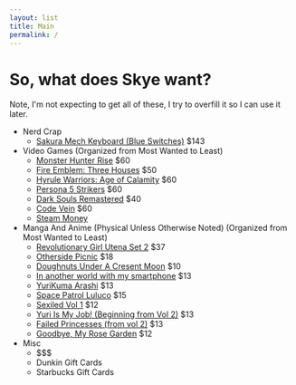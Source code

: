 ```yaml
---
layout: list
title: Main
permalink: /
---
```

# So, what does Skye want?
Note, I'm not expecting to get all of these, I try to overfill it so I can use 
it later.

- Nerd Crap
  - [Sakura Mech Keyboard (Blue Switches)](https://mechanicalkeyboards.com/shop/index.php?l=product_detail&p=4580) \$143
- Video Games (Organized from Most Wanted to Least)
  - [Monster Hunter Rise](https://www.amazon.com/Monster-Hunter-Rise-Nintendo-Switch/dp/B08JJ37XVW/) \$60 
  - [Fire Emblem: Three Houses](https://www.amazon.com/Fire-Emblem-Three-Houses-Nintendo-Switch/dp/B07DK13HKX/) \$50
  - [Hyrule Warriors: Age of Calamity](https://www.amazon.com/Hyrule-Warriors-Age-Calamity-Nintendo-Switch/dp/B08HP4K7KC/) \$60
  - [Persona 5 Strikers](https://www.amazon.com/Persona-5-Strikers-Nintendo-Switch/dp/B08Q6QMND4/) \$60
  - [Dark Souls Remastered](https://store.steampowered.com/app/570940/DARK_SOULS_REMASTERED/) \$40
  - [Code Vein](https://store.steampowered.com/app/678960/CODE_VEIN/) \$60
  - [Steam Money](https://store.steampowered.com/digitalgiftcards/)
- Manga And Anime (Physical Unless Otherwise Noted) (Organized from Most Wanted to Least)
  - [Revolutionary Girl Utena Set 2](https://www.rightstufanime.com/Revolutionary-Girl-Utena-Set-2-Blu-Ray) \$37
  - [Otherside Picnic](https://www.rightstufanime.com/Otherside-Picnic-Novel-Omnibus-Volume-1) \$18 
  - [Doughnuts Under A Cresent Moon](https://www.rightstufanime.com/Doughnuts-Under-a-Crescent-Moon-Manga-Volume-1) \$10
  - [In another world with my smartphone](https://www.rightstufanime.com/In-Another-World-With-My-Smartphone-Essentials-Blu-ray) \$13
  - [YuriKuma Arashi](https://www.rightstufanime.com/Yurikuma-Arashi-Essentials-Blu-ray) \$13
  - [Space Patrol Luluco](https://www.rightstufanime.com/Space-Patrol-Luluco-Essentials-Blu-ray) \$15
  - [Sexiled Vol 1](https://www.rightstufanime.com/Sexiled-Novel-Volume-1) \$12
  - [Yuri Is My Job! (Beginning from Vol 2)](https://www.amazon.com/dp/1632367785/) \$13
  - [Failed Princesses (from vol 2)](https://www.amazon.com/gp/product/B08DTKPH5F/) \$13
  - [Goodbye, My Rose Garden](https://www.amazon.com/Goodbye-My-Rose-Garden-Vol-ebook/dp/B0867D9MYJ/) \$12
- Misc
  - \$\$\$
  - Dunkin Gift Cards
  - Starbucks Gift Cards
